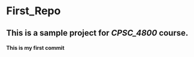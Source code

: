 # First_Repo

## This is a sample project for **_CPSC_4800_** course.

#### This is my first commit
